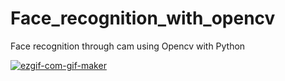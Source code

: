 # Face_recognition_with_opencv
Face recognition through cam using Opencv with Python

<a href="https://imgbb.com/"><img src="https://i.ibb.co/23bCcG0/ezgif-com-gif-maker.gif" alt="ezgif-com-gif-maker" border="0"></a>
